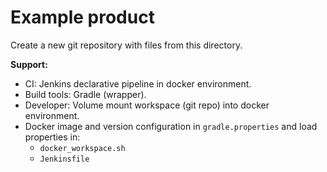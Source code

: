# Example product

Create a new git repository with files from this directory.

**Support:**

- CI: Jenkins declarative pipeline in docker environment.
- Build tools: Gradle (wrapper).
- Developer: Volume mount workspace (git repo) into docker environment.
- Docker image and version configuration in `gradle.properties` and load properties in:
  - `docker_workspace.sh`
  - `Jenkinsfile`
